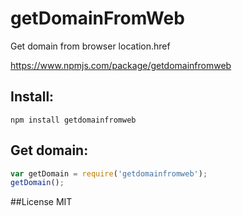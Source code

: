 # getDomainFromWeb
Get domain from browser location.href

https://www.npmjs.com/package/getdomainfromweb

## Install:
```
npm install getdomainfromweb
```

## Get domain:
```javascript
var getDomain = require('getdomainfromweb');
getDomain();
```

##License
MIT